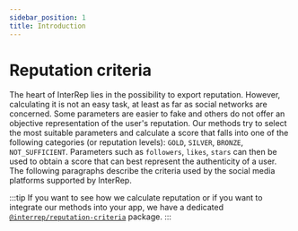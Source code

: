 ```yaml
---
sidebar_position: 1
title: Introduction
---
```


# Reputation criteria

The heart of InterRep lies in the possibility to export reputation. However, calculating it is not an easy task, at least as far as social networks are concerned. Some parameters are easier to fake and others do not offer an objective representation of the user's reputation. Our methods try to select the most suitable parameters and calculate a score that falls into one of the following categories (or reputation levels): `GOLD`, `SILVER`, `BRONZE`, `NOT_SUFFICIENT`. Parameters such as `followers`, `likes`, `stars` can then be used to obtain a score that can best represent the authenticity of a user. The following paragraphs describe the criteria used by the social media platforms supported by InterRep.

:::tip
If you want to see how we calculate reputation or if you want to integrate our methods into your app, we have a dedicated [`@interrep/reputation-criteria`](https://github.com/InterRep/interrep.js/tree/main/packages/reputation-criteria) package.
:::
